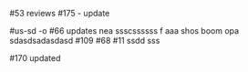 #53 reviews
#175 - update

#us-sd -o
#66 updates nea ssscssssss f
aaa shos boom opa
sdasdsadasdasd
#109 #68 
#11
ssdd sss

#170
 updated
